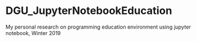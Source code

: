 # DGU_JupyterNotebookEducation
My personal research on programming education environment using jupyter notebook, Winter 2019

